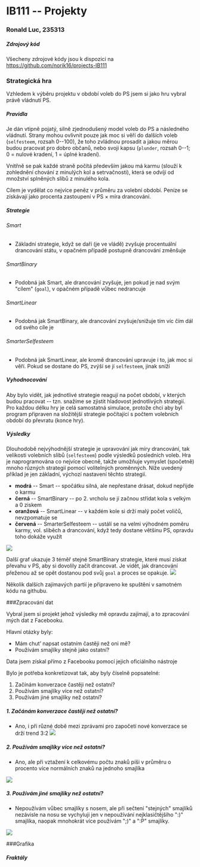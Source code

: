 # IB111 -- Projekty
### Ronald Luc, 235313

#####  Zdrojový kód
Všecheny zdrojové kódy jsou k dispozici na https://github.com/norik16/projects-IB111

<div style="page-break-after: always;"></div>

### Strategická hra

Vzhledem k výběru projektu v období voleb do PS jsem si jako hru vybral právě vládnutí PS.

##### Pravidla

Je dán vtipně pojatý, silně zjednodušený model voleb do PS a následného vládnutí. Strany mohou ovlivnit pouze jak moc si věří do dalších voleb (```selfesteem```, rozsah 0--100), že toho zvládnou prosadit a jakou měrou budou pracovat pro dobro občanů, nebo svoji kapsu (```plunder```, rozsah 0--1; 0 = nulové kradení, 1 = úplné kradení).

Vnitřně se pak každé straně počítá především jakou má karmu (slouží k zohlednění chování z minulých kol a setrvačnosti), která se odvíjí od množství splněných slibů z minulého kola.

Cílem je vydělat co nejvíce peněz v průměru za volební období. Peníze se získávají jako procenta zastoupení v PS × míra drancování.

##### Strategie

###### Smart
- Základní strategie, když se daří (je ve vládě) zvyšuje procentuální drancování státu, v opačném případě postupně drancování změnšuje

###### SmartBinary
- Podobná jak Smart, ale drancování zvyšuje, jen pokud je nad svým "cílem" (```goal```), v opačném případě vůbec nedrancuje

###### SmartLinear
- Podobná jak SmartBinary, ale drancování zvyšuje/snižuje tím víc čím dál od svého cíle je

###### SmarterSelfesteem
- Podobná jak SmartLinear, ale kromě drancování upravuje i to, jak moc si věří. Pokud se dostane do PS, zvýší se jí ```selfesteem```, jinak sníží

<div style="page-break-after: always;"></div>

##### Vyhodnocování

Aby bylo vidět, jak jednotlivé strategie reagují na počet období, v kterých budou pracovat -- tzn. snažíme se zjistit hladovost jednotlivých strategií. Pro každou délku hry je celá samostatná simulace, protože chci aby byl program připraven na složitější strategie počítající s počtem volebních období do převratu (konce hry).

##### Výsledky

Dlouhodobě nejvýhodnější strategie je upravování jak míry drancování, tak velikosti volebních slibů (```selfesteem```) podle výsledků posledních voleb. Hra je naprogramována co nejvíce obecně, takže umožňuje vymyslet (spočetně) mnoho různých strategií pomocí volitelných proměnných. Níže uvedený příklad je jen základní, výchozí nastavení těchto strategií.

<div style="page-break-after: always;"></div>

- **modrá** -- Smart -- spočátku silná, ale nepřestane drásat, dokud nepřijde o karmu
- **černá** -- SmartBinary -- po 2. vrcholu se jí začnou střídat kola s velkým a 0 ziskem
- **oranžová** -- SmartLinear -- v každém kole si drží malý počet voličů, nevzpomatuje se
- **červená** -- SmarterSelfesteem -- ustálí se na velmi výhodném poměru karmy, vol. sliběch a drancování, když tedy dostane většinu PS, opravdu toho dokáže využít


![](pictures/elec.png)

Další graf ukazuje 3 téměř stejné SmartBinary strategie, které musí získat převahu v PS, aby si dovolily začít drancovat. Je vidět, jak drancování přeženou až se opět dostanou pod svůj ```goal``` a proces se opakuje.
![](pictures/elec2.png)

Několik dalších zajímavých partií je připraveno ke spuštění v samotném kódu na githubu.


<div style="page-break-after: always;"></div>

###Zpracování dat

Vybral jsem si projekt jehož výsledky mě opravdu zajímají, a to zpracování mých dat z Facebooku.

Hlavní otázky byly:
- Mám chut’ napsat ostatním častěji než oni mě?
- Používám smajlíky stejně jako ostatní?

Data jsem získal přímo z Facebooku pomocí jejich oficiálního nástroje

Bylo je potřeba konkretizovat tak, aby byly číselně popsatelné:
1. Začínám konverzace častěji než ostatní?
2. Používám  smajlíky více než ostatní?
3. Používám jiné smajlíky než ostatní?

<div style="page-break-after: always;"></div>

##### 1. Začánám konverzace častěji než ostatní?
- Ano, i při různé době mezi zprávami pro započetí nové konverzace se drží trend 3:2
![](pictures/starEndRelativeDays.png)

##### 2. Používám  smajlíky více než ostatní?
- Ano, ale při vztažení k celkovému počtu znaků píši v průměru o procento více normálních znaků na jednoho smajlíka

![](pictures/fb3.png)

<div style="page-break-after: always;"></div>

##### 3. Používám jiné smajlíky než ostatní?
- Nepoužívám vůbec smajlíky s nosem, ale při sečtení "stejných" smajlíků nezávisle na nosu se vychyluji jen v nepoužívání nejklasičtějšího ":)" smajlíka, naopak mnohokrát více používám ";)" a ":P" smajlíky.

![](pictures/smiley4.png)


<div style="page-break-after: always;"></div>

###Grafika

##### Fraktály






